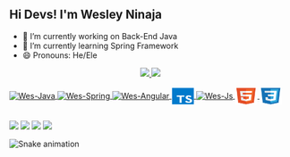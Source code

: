 ## Hi Devs! I'm Wesley Ninaja

- 🔭 I’m currently working on Back-End Java
- 🌱 I’m currently learning Spring Framework
- 😄 Pronouns: He/Ele

<div align="center">
  <a href="https://github.com/WesNinaja">
  <img height="180em" src="https://github-readme-stats.vercel.app/api?username=wesninaja&show_icons=true&theme=dracula&include_all_commits=true&count_private=true"/>
  <img height="180em" src="https://github-readme-stats.vercel.app/api/top-langs/?username=wesninaja&layout=compact&langs_count=7&theme=dracula"/>
</div>

  <div style="display: inline_block"><br>
    
  <img align="center" alt="Wes-Java" height="40" width="45" padding-top="5px" src="https://cdn.jsdelivr.net/gh/devicons/devicon/icons/java/java-original.svg" />
  <img align="center" alt="Wes-Spring" height="30" width="40" src="https://cdn.jsdelivr.net/gh/devicons/devicon/icons/spring/spring-original.svg">
  <img align="center" alt="Wes-Angular" height="30" width="40" src="https://cdn.jsdelivr.net/gh/devicons/devicon/icons/angularjs/angularjs-plain.svg">
  <img align="center" alt="Wes-Ts" height="30" width="40" src="https://raw.githubusercontent.com/devicons/devicon/master/icons/typescript/typescript-plain.svg">
  <img align="center" alt="Wes-Js" height="30" width="40" src="https://cdn.jsdelivr.net/gh/devicons/devicon/icons/javascript/javascript-original.svg">
  <img align="center" alt="Wes-HTML" height="30" width="40" src="https://raw.githubusercontent.com/devicons/devicon/master/icons/html5/html5-original.svg">
  <img align="center" alt="Wes-CSS" height="30" width="40" src="https://raw.githubusercontent.com/devicons/devicon/master/icons/css3/css3-original.svg">
</div>
  
  ##
  
  <div>
   
  <a href="https://www.linkedin.com/in/wesleycalle/" target="_blank"><img src="https://img.shields.io/badge/-LinkedIn-%230077B5?style=for-the-badge&logo=linkedin&logoColor=white" target="_blank"></a> 
  <a href="mailto:wesleyninaja@gmail.com" target="_blank"><img src="https://img.shields.io/badge/Gmail-D14836?style=for-the-badge&logo=gmail&logoColor=white"></a> 
  <a href="https://www.instagram.com/wesley.ninaja/?hl=pt-br"><img src="https://img.shields.io/badge/-Instagram-%23E4405F?style=for-the-badge&logo=instagram&logoColor=white" target="_blank"></a>
  <a href = "https://api.whatsapp.com/send?phone=5511978012260"><img src="https://img.shields.io/badge/WhatsApp-25D366?style=for-the-badge&logo=whatsapp&logoColor=white" target="_blank"></a>
  
   
  </div>
  
  ![Snake animation](https://github.com/WesNinaja/WesNinaja/blob/output/github-contribution-grid-snake.svg)
